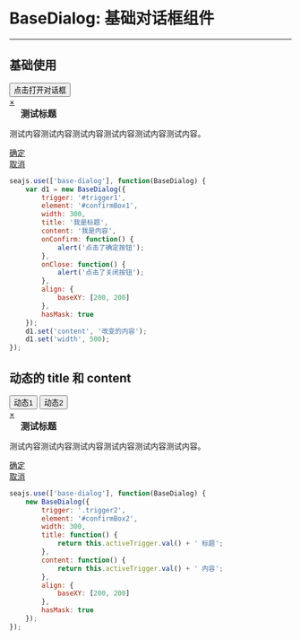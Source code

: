 # BaseDialog: 基础对话框组件

---

<link href="http://dev.assets.alipay.net/al/alice.components.ui-confirmXbox-1.0-full.css" rel="stylesheet">
<link href="http://dev.assets.alipay.net/al/alice.components.ui-xbox-1.3-src.css" rel="stylesheet">
<style>
.ui-confirmXbox h2 {
    margin:0;
    padding:0;
    margin-left:20px;
    border:none;
    font-size:16px;
}
</style>

## 基础使用

<input type="button" id="trigger1" value="点击打开对话框" />

<div class="ui-xbox fn-hide" id="confirmBox1">
    <div class="ui-xbox-action"><a href="javascript:;" class="ui-xbox-close" data-role="close" title="关闭">×</a></div>
    <div class="ui-xbox-content">
        <!-- ui-confirmXbox -->
        <div class="ui-confirmXbox fn-clear">
            <div class="ui-confirmXbox-title sl-linear-light" data-role="head">
                <h2 data-role="title">测试标题</h2>
            </div>
            <div class="ui-confirmXbox-container">
                <div class="ui-confirmXbox-content" data-role="content">
                    <p>测试内容测试内容测试内容测试内容测试内容测试内容。</p>
                </div>
                <div class="ui-confirmXbox-foot">
                    <div class="ui-button ui-button-sorange" data-role="confirm">
                        <a href="javascript:;" class="ui-button-text">确定</a>
                    </div>
                    <div class="ui-button ui-button-swhite" data-role="cancel">
                        <a href="javascript:;" class="ui-button-text">取消</a>
                    </div>
                </div>
            </div>
        </div>
        <!-- ui-confirmXbox end -->
    </div>
</div>

````javascript
seajs.use(['base-dialog'], function(BaseDialog) {
    var d1 = new BaseDialog({
        trigger: '#trigger1',
        element: '#confirmBox1',
        width: 300,
        title: '我是标题',
        content: '我是内容',
        onConfirm: function() {
            alert('点击了确定按钮');
        },
        onClose: function() {
            alert('点击了关闭按钮');
        },
        align: {
            baseXY: [200, 200]
        },
        hasMask: true
    });
    d1.set('content', '改变的内容');
    d1.set('width', 500);
});
````

## 动态的 title 和 content

<input type="button" class="trigger2" value="动态1" />
<input type="button" class="trigger2" value="动态2" />

<div class="ui-xbox fn-hide" id="confirmBox2">
    <div class="ui-xbox-action"><a href="javascript:;" class="ui-xbox-close" data-role="close" title="关闭">×</a></div>
    <div class="ui-xbox-content">
        <!-- ui-confirmXbox -->
        <div class="ui-confirmXbox fn-clear">
            <div class="ui-confirmXbox-title sl-linear-light" data-role="head">
                <h2 data-role="title">测试标题</h2>
            </div>
            <div class="ui-confirmXbox-container">
                <div class="ui-confirmXbox-content" data-role="content">
                    <p>测试内容测试内容测试内容测试内容测试内容测试内容。</p>
                </div>
                <div class="ui-confirmXbox-foot">
                    <div class="ui-button ui-button-sorange" data-role="confirm">
                        <a href="javascript:;" class="ui-button-text">确定</a>
                    </div>
                    <div class="ui-button ui-button-swhite" data-role="cancel">
                        <a href="javascript:;" class="ui-button-text">取消</a>
                    </div>
                </div>
            </div>
        </div>
        <!-- ui-confirmXbox end -->
    </div>
</div>

````javascript
seajs.use(['base-dialog'], function(BaseDialog) {
    new BaseDialog({
        trigger: '.trigger2',
        element: '#confirmBox2',
        width: 300,
        title: function() {
            return this.activeTrigger.val() + ' 标题';
        },
        content: function() {
            return this.activeTrigger.val() + ' 内容';
        },
        align: {
            baseXY: [200, 200]
        },
        hasMask: true
    });
});
````

